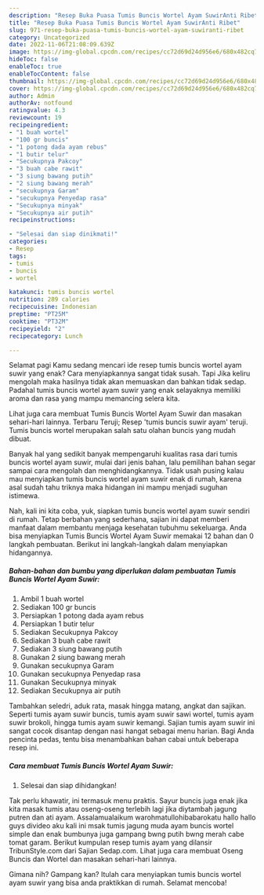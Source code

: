 ```yaml
---
description: "Resep Buka Puasa Tumis Buncis Wortel Ayam SuwirAnti Ribet"
title: "Resep Buka Puasa Tumis Buncis Wortel Ayam SuwirAnti Ribet"
slug: 971-resep-buka-puasa-tumis-buncis-wortel-ayam-suwiranti-ribet
category: Uncategorized
date: 2022-11-06T21:08:09.639Z
image: https://img-global.cpcdn.com/recipes/cc72d69d24d956e6/680x482cq70/tumis-buncis-wortel-ayam-suwir-foto-resep-utama.jpg
hideToc: false
enableToc: true
enableTocContent: false
thumbnail: https://img-global.cpcdn.com/recipes/cc72d69d24d956e6/680x482cq70/tumis-buncis-wortel-ayam-suwir-foto-resep-utama.jpg
cover: https://img-global.cpcdn.com/recipes/cc72d69d24d956e6/680x482cq70/tumis-buncis-wortel-ayam-suwir-foto-resep-utama.jpg
author: Admin
authorAv: notfound
ratingvalue: 4.3
reviewcount: 19
recipeingredient:
- "1 buah wortel"
- "100 gr buncis"
- "1 potong dada ayam rebus"
- "1 butir telur"
- "Secukupnya Pakcoy"
- "3 buah cabe rawit"
- "3 siung bawang putih"
- "2 siung bawang merah"
- "secukupnya Garam"
- "secukupnya Penyedap rasa"
- "Secukupnya minyak"
- "Secukupnya air putih"
recipeinstructions:

- "Selesai dan siap dinikmati!"
categories:
- Resep
tags:
- tumis
- buncis
- wortel

katakunci: tumis buncis wortel 
nutrition: 289 calories
recipecuisine: Indonesian
preptime: "PT25M"
cooktime: "PT32M"
recipeyield: "2"
recipecategory: Lunch

---
```



Selamat pagi Kamu sedang mencari ide resep tumis buncis wortel ayam suwir yang enak? Cara menyiapkannya sangat tidak susah. Tapi Jika keliru mengolah maka hasilnya tidak akan memuaskan dan bahkan tidak sedap. Padahal tumis buncis wortel ayam suwir yang enak selayaknya memiliki aroma dan rasa yang mampu memancing selera kita.


Lihat juga cara membuat Tumis Buncis Wortel Ayam Suwir dan masakan sehari-hari lainnya. Terbaru Teruji; Resep &#39;tumis buncis suwir ayam&#39; teruji. Tumis buncis wortel merupakan salah satu olahan buncis yang mudah dibuat.

Banyak hal yang sedikit banyak mempengaruhi kualitas rasa dari tumis buncis wortel ayam suwir, mulai dari jenis bahan, lalu pemilihan bahan segar sampai cara mengolah dan menghidangkannya. Tidak usah pusing kalau mau menyiapkan tumis buncis wortel ayam suwir enak di rumah, karena asal sudah tahu triknya maka hidangan ini mampu menjadi suguhan istimewa.


Nah, kali ini kita coba, yuk, siapkan tumis buncis wortel ayam suwir sendiri di rumah. Tetap berbahan yang sederhana, sajian ini dapat memberi manfaat dalam membantu menjaga kesehatan tubuhmu sekeluarga. Anda bisa menyiapkan Tumis Buncis Wortel Ayam Suwir memakai 12 bahan dan 0 langkah pembuatan. Berikut ini langkah-langkah dalam menyiapkan hidangannya.

<!--inarticleads1-->

##### Bahan-bahan dan bumbu yang diperlukan dalam pembuatan Tumis Buncis Wortel Ayam Suwir:

1. Ambil 1 buah wortel
1. Sediakan 100 gr buncis
1. Persiapkan 1 potong dada ayam rebus
1. Persiapkan 1 butir telur
1. Sediakan Secukupnya Pakcoy
1. Sediakan 3 buah cabe rawit
1. Sediakan 3 siung bawang putih
1. Gunakan 2 siung bawang merah
1. Gunakan secukupnya Garam
1. Gunakan secukupnya Penyedap rasa
1. Gunakan Secukupnya minyak
1. Sediakan Secukupnya air putih


Tambahkan seledri, aduk rata, masak hingga matang, angkat dan sajikan. Seperti tumis ayam suwir buncis, tumis ayam suwir sawi wortel, tumis ayam suwir brokoli, hingga tumis ayam suwir kemangi. Sajian tumis ayam suwir ini sangat cocok disantap dengan nasi hangat sebagai menu harian. Bagi Anda pencinta pedas, tentu bisa menambahkan bahan cabai untuk beberapa resep ini. 

<!--inarticleads2-->

##### Cara membuat Tumis Buncis Wortel Ayam Suwir:


1. Selesai dan siap dihidangkan!

Tak perlu khawatir, ini termasuk menu praktis. Sayur buncis juga enak jika kita masak tumis atau oseng-oseng terlebih lagi jika diytambah jagung putren dan ati ayam. Assalamualaikum warohmatullohibabarokatu hallo hallo guys divideo aku kali ini msak tumis jagung muda ayam buncis wortel simple dan enak bumbunya juga gampang bwng putih bwng merah cabe tomat garam. Berikut kumpulan resep tumis ayam yang dilansir TribunStyle.com dari Sajian Sedap.com. Lihat juga cara membuat Oseng Buncis dan Wortel dan masakan sehari-hari lainnya. 

Gimana nih? Gampang kan? Itulah cara menyiapkan tumis buncis wortel ayam suwir yang bisa anda praktikkan di rumah. Selamat mencoba!
